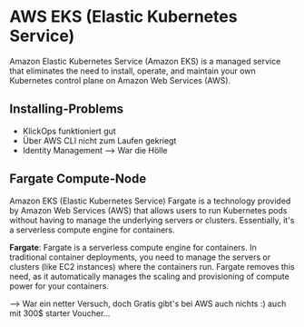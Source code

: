 # AWS EKS (Elastic Kubernetes Service)
Amazon Elastic Kubernetes Service (Amazon EKS) is a managed service that eliminates the need to install, operate, and maintain your own Kubernetes control plane on Amazon Web Services (AWS). 

## Installing-Problems

* KlickOps funktioniert gut
* Über AWS CLI nicht zum Laufen gekriegt
* Identity Management --> War die Hölle

## Fargate Compute-Node
Amazon EKS (Elastic Kubernetes Service) Fargate is a technology provided by Amazon Web Services (AWS) that allows users to run Kubernetes pods without having to manage the underlying servers or clusters. Essentially, it's a serverless compute engine for containers.

**Fargate**: Fargate is a serverless compute engine for containers. In traditional container deployments, you need to manage the servers or clusters (like EC2 instances) where the containers run. Fargate removes this need, as it automatically manages the scaling and provisioning of compute power for your containers.

--> War ein netter Versuch, doch Gratis gibt's bei AWS auch nichts :) auch mit 300$ starter Voucher...

